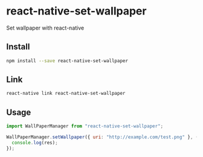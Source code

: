 # react-native-set-wallpaper

Set wallpaper with react-native

## Install

```sh
npm install --save react-native-set-wallpaper
```

## Link

```sh
react-native link react-native-set-wallpaper
```

## Usage

```js
import WallPaperManager from "react-native-set-wallpaper";

WallPaperManager.setWallpaper({ uri: "http://example.com/test.png" }, (res) => {
  console.log(res);
});
```
